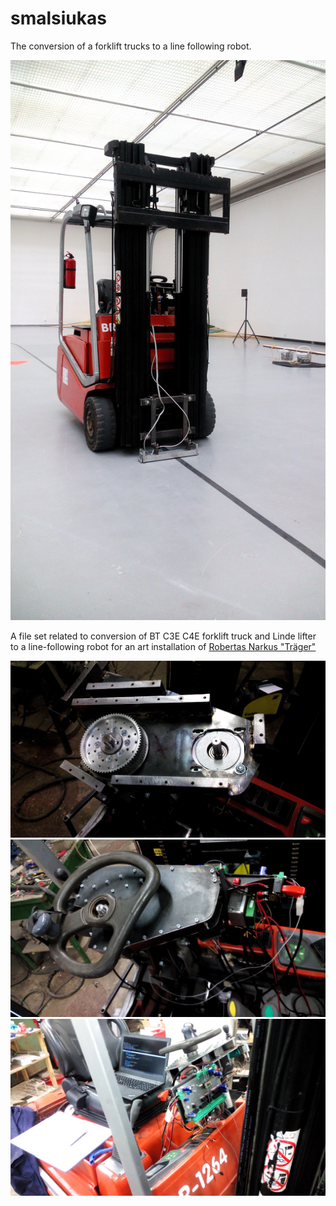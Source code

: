 # smalsiukas
The conversion of a forklift trucks to a line following robot. 

![](media/smalsiukas.jpg)

A file set related to conversion of BT C3E C4E forklift truck and Linde lifter to a line-following robot for an art installation of [Robertas Narkus "Träger"](http://cac.lt/en/exhibitions/future/8547)

![](media/steering-gears.jpg)
![](media/steering-cover.jpg)
![](media/programming.jpg)
